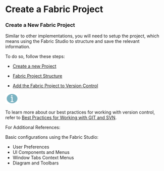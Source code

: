 #  Create a Fabric Project


### Create a New Fabric Project

Similar to other implementations, you will need to setup the project, which means using the Fabric Studio to structure and save the relevant information.

To do so, follow these steps:

- [Create a new Project](/articles/04_fabric_studio/05_creating_a_new_project.md)

- [Fabric Project Structure](/articles/04_fabric_studio/08_fabric_project_tree.md)

- [Add the Fabric Project to Version Control](/articles/04_fabric_studio/06_adding_fabric_projects_to_version_control.md)  

  

![](/academy/Training_Level_1/ILT_Material/03_fabric_basic_LU/images/information.png) 

To learn more about our best practices for working with version control, refer to [Best Practices for Working with GIT and SVN](/articles/04_fabric_studio/07_best_practices_for_working_with_GIT_and_SVN.md).



For Additional References: 

Basic configurations using the Fabric Studio:
- User Preferences
- UI Components and Menus
- Window Tabs Context Menus
- Diagram and Toolbars

 




